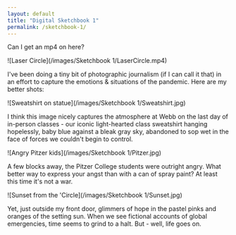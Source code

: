 ```yaml
---
layout: default
title: "Digital Sketchbook 1"
permalink: /sketchbook-1/
---
```


Can I get an mp4 on here?

![Laser Circle](/images/Sketchbook 1/LaserCircle.mp4)

I've been doing a tiny bit of photographic journalism (if I can call it that) in an effort to capture the emotions & situations of the pandemic. Here are my better shots:

![Sweatshirt on statue](/images/Sketchbook 1/Sweatshirt.jpg)

I think this image nicely captures the atmosphere at Webb on the last day of in-person classes - our iconic light-hearted class sweatshirt hanging hopelessly, baby blue against a bleak gray sky, abandoned to sop wet in the face of forces we couldn't begin to control. 

![Angry Pitzer kids](/images/Sketchbook 1/Pitzer.jpg)

A few blocks away, the Pitzer College students were outright angry. What better way to express your angst than with a can of spray paint? At least this time it's not a war.

![Sunset from the 'Circle](/images/Sketchbook 1/Sunset.jpg)

Yet, just outside my front door, glimmers of hope in the pastel pinks and oranges of the setting sun. When we see fictional accounts of global emergencies, time seems to grind to a halt. But - well, life goes on.
